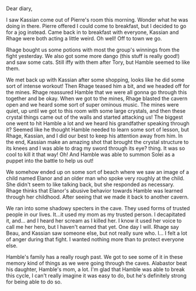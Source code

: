 Dear diary,

I saw Kassian come out of Pierre's room this morning. Wonder what he was doing
in there. Pierre offered I could come to breakfast, but I decided to go for a
jog instead. Came back in to breakfast with everyone, Kassian and Rhage were
both acting a little weird. Oh well! Off to town we go.

Rhage bought us some potions with most the group's winnings from the fight
yesterday. We also got some more dango (this stuff is really good!) and saw some
cats. Still iffy with them after Tory, but Hamble seemed to like them.

We met back up with Kassian after some shopping, looks like he did some sort of
intense workout! Then Rhage teased him a bit, and we headed off for the mines.
Rhage reassured Hamble that we were all gonna go through this together and be
okay. When we got to the mines, Rhage blasted the cavern open and we heard some
sort of super ominous music. The mines were quiet, up until we got to this room
with some large crystals, and then these crystal things came out of the walls
and started attacking us! The biggest one went to hit Hamble a lot and we heard
his grandfather speaking through it? Seemed like he thought Hamble needed to
learn some sort of lesson, but Rhage, Kassian, and I did our best to keep his
attention away from him. In the end, Kassian make an amazing shot that brought
the crystal structure to its knees and I was able to drag my sword through its
eye? thing. It was so cool to kill it that way! Oh! And Hamble was able to
summon Solei as a puppet into the battle to help us out!

We somehow ended up on some sort of beach where we saw an image of a child named
Elanor and an older man who spoke very roughly at the child. She didn't seem to
like talking back, but she responded as necessary. Rhage thinks that Elanor's
abusive behavior towards Hamble was learned through her childhood. After seeing
that we made it back to another cavern.

We ran into some shadowy specters in the cave. They used forms of trusted people
in our lives. It...it used my mom as my trusted person. I decapitated it, and...
and I heard her scream as I killed her. I know it used her voice to call me her
hero, but I haven't earned that yet. One day I will. Rhage say Beau, and Kassian
saw someone else, but not really sure who. I... I felt a lot of anger during
that fight. I wanted nothing more than to protect everyone else.

Hamble's family has a really rough past. We got to see some of it in these
memory kind of things as we were going through the caves. Alabastor beat his
daughter, Hamble's mom, a lot. I'm glad that Hamble was able to break this
cycle, I can't really imagine it was easy to do, but he's definitely strong for
being able to do so.
